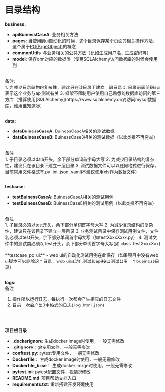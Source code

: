 # 目录结构
**business:**
- **apiBuinessCaseA**:  业务相关方法
- **pages**: 当使用到ui自动化的时候，这个目录保存某个页面的相关操作方法，这个属于[PO(PageObject)](https://blog.csdn.net/leelanting/article/details/80662321)的概念
- **commonUtils**: 与业务相关的公共方法（比如生成用户名，生成密码等）
- **model**: 保存orm对应的数据类（使用SQLAlchemy访问数据库的时候会使用到
<br/>
备注: 
<br/>
1. 为减少目录结构的复杂性，建议只在该目录下建立一层目录
2. 目录前面前缀api表示这个业务与api测试有关
3. 框架不限制用户使用自己熟悉的数据库访问的第三方库（推荐使用[SQLAlchemy](https://www.sqlalchemy.org/)访问mysql数据库，谁用谁知道😆）
<br/>
<br/>

**data:**
- **dataBuinessCaseA**: BuinessCaseA相关的测试数据
- **dataBuinessCaseB**: BuinessCaseB相关的测试数据（以此类推不再穷举）
<br/>
备注
<br/>
1. 子目录必须以data开头，余下部分单词首字母大写
2. 为减少目录结构的复杂性，建议只在该目录下建立一层目录
3. 测试数据文件可以以任何格式进行保存， 目前常用文件格式有.py .ini .json .yaml(不建议使用xls作为数据文件)
<br/>
<br/>

**testcase:**
- **testBuinessCaseA**: BuinessCaseA相关的测试用例
- **testBuinessCaseB**: BuinessCaseB相关的测试用例（以此类推不再穷举）
<br/>
备注
<br/>
1. 子目录必须以test开头，余下部分单词首字母大写
2. 为减少目录结构的复杂性，建议只在该目录下建立一层目录
3. 业务测试目录中保存测试用例文件，文件名必须以test开头，余下部分单词首字母大写（如testXxxxXxxx.py）
4. 测试文件中的测试类必须以Test开头，余下部分单词首字母大写(如 class TestXxxxXxx)
<br/>
<br/>
**testcase_pc_ui:**
- web ui的自动化测试用例在此保存（如果项目中没有web ui脚本可以删除这个目录，web ui自动化测试和api接口测试公用一个business目录）
<br/>
<br/>

**logs:**
<br/>
备注
<br/>
1. 操作所以运行日志，每执行一次都会产生相应的日志文件
2. 目前一次会产生3中格式的日志(.log .html .json)
<br/>
<br/>



**项目根目录**
- **.dockerignore**: 生成docker image时使用，一般无需修改
- **.gitignore**：git专用文件，一般无需修改
- **conftest.py**: pytest专用文件，一般无需修改
- **Dockerfile**： 生成docker image时使用，一般无需修改
- **Dockerfile_base**： 生成docker image时使用，一般无需修改
- **pytest.ini**: pytest配置文件，视情况修改
- **README.md**: 项目帮助文档入口
- **requirements.txt**: 重新搭建开发环境使用
